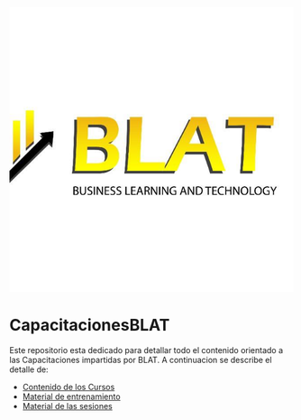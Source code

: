 
![LogoBLAT](./Capacitaciones%20BLAT/Imagenes/IconoBlat.jpg)

# CapacitacionesBLAT
Este repositorio esta dedicado para detallar todo el contenido orientado a las Capacitaciones impartidas por BLAT.
A continuacion se describe el detalle de:

- [Contenido de los Cursos](./Capacitaciones%20BLAT/Contenido%20del%20Curso/readme.md)
- [Material de entrenamiento](./Capacitaciones%20BLAT/MaterialdeEntrenamiento/readme.md)
- [Material de las sesiones](./Capacitaciones%20BLAT/Presentaciones/readme.md)
